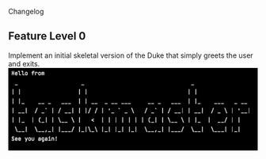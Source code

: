 Changelog

## Feature Level 0

Implement an initial skeletal version of the Duke that simply greets the user and exits. \
![level 0](/docs/screenshots/branch-level-0.png)